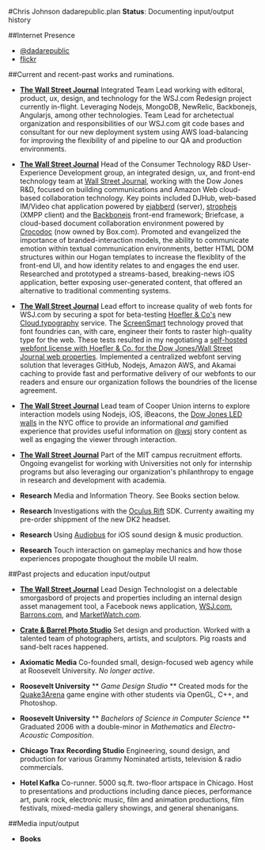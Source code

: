 #Chris Johnson dadarepublic.plan
**Status**: Documenting input/output history

##Internet Presence
* [@dadarepublic](http://twitter.com/dadarepublic)
* [flickr](http://flickr.com/whiskeyjar)

##Current and recent-past works and ruminations.

* [**The Wall Street Journal**](http//:wsj.com) Integrated Team Lead working with editoral, product, ux, design, and technology for the WSJ.com Redesign project currently in-flight.  Leveraging Nodejs, MongoDB, NewRelic, Backbonejs, Angularjs, among other technologies. Team Lead for archetectual organization and responsibilities of our WSJ.com git code bases and consultant for our new deployment system using AWS load-balancing for improving the flexibility of and pipeline to our QA and production environments.         

* [**The Wall Street Journal**](http//:wsj.com) Head of the Consumer Technology R&D User-Experience Development group, an integrated design, ux, and front-end technology team at [Wall Street Journal](http://wsj.com), working with the Dow Jones R&D, focused on building communications and Amazon Web cloud-based collaboration technology. Key points included DJHub, web-based IM/Video chat application powered by [ejabberd](http://www.ejabberd.im) (server), [strophejs](https://github.com/strophe/strophejs) (XMPP client) and the [Backbonejs](http://backbonejs.org) front-end framework; Briefcase, a cloud-based document collaboration environment powered by [Crocodoc](https://crocodoc.com) (now owned by Box.com).  Promoted and evangelized the importance of branded-interaction models, the ability to communicate emotion within textual communication environments, better HTML DOM structures within our Hogan templates to increase the flexiblity of the front-end UI, and how identity relates to and engages the end user. Researched and prototyped a streams-based, breaking-news iOS application, better exposing user-generated content, that offered an alternative to traditional commenting systems.  

* [**The Wall Street Journal**](http//:wsj.com) Lead effort to increase quality of web fonts for WSJ.com by securing a spot for beta-testing [Hoefler & Co's](http://www.typography.com) new [Cloud.typography](http://www.typography.com/cloud/welcome/) service.  The [ScreenSmart](http://www.typography.com/cloud/the-fonts/) technology proved that font foundries can, with care, engineer their fonts to raster high-quality type for the web.  These tests resulted in my negotiating a [self-hosted webfont license with Hoefler & Co. for the Dow Jones/Wall Street Journal web properties](http://www.typography.com/blog/thank-you). Implemented a centralized webfont serving solution that leverages GitHub, Nodejs, Amazon AWS, and Akamai caching to provide fast and performative delivery of our webfonts to our readers and ensure our organization follows the boundries of the license agreement.

* [**The Wall Street Journal**](http//:wsj.com) Lead team of Cooper Union interns to explore interaction models using Nodejs, iOS, iBeacons, the [Dow Jones LED walls](https://segd.org/dow-joneswall-street-journal-headquarters-environmental-graphics) in the NYC office to provide an informational *and* gamified experience that provides useful information on [@wsj](https://twitter.com/WSJ) story content as well as engaging the viewer through interaction.

* [**The Wall Street Journal**](http//:wsj.com) Part of the MIT campus recruitment efforts.  Ongoing evangelist for working with Universities not only for internship programs but also leveraging our organization's philanthropy to engage in research and development with academia. 

* **Research** Media and Information Theory. See Books section below.   

* **Research** Investigations with the [Oculus Rift](http://www.oculusvr.com) SDK.  Currenty awaiting my pre-order shippment of the new DK2 headset.

* **Research** Using [Audiobus](https://itunes.apple.com/us/app/audiobus/id558513570?mt=8) for iOS sound design & music production.

* **Research** Touch interaction on gameplay mechanics and how those experiences propogate thoughout the mobile UI realm.    


##Past projects and education input/output

* [**The Wall Street Journal**](http//:wsj.com) Lead Design Technologist on a delectable smorgasbord of projects and properties including an internal design asset management tool, a Facebook news application, [WSJ.com](http://wsj.com), [Barrons.com](http://barrons.com), and [MarketWatch.com](http://marketwatch.com). 

* [**Crate & Barrel Photo Studio**](http://www.crateandbarrel.com) Set design and production.  Worked with a talented team of photographers, artists, and sculptors.  Pig roasts and sand-belt races happened.

* **Axiomatic Media** Co-founded small, design-focused web agency while at Roosevelt University. *No longer active*.

* **Roosevelt University** ** *Game Design Studio* ** Created mods for the [Quake3Arena](https://github.com/id-Software/Quake-III-Arena) game engine with other students via OpenGL, C++, and Photoshop.

* **Roosevelt University** ** *Bachelors of Science in Computer Science* ** Graduated 2006 with a double-minor in *Mathematics* and *Electro-Acoustic Composition*.  

* **Chicago Trax Recording Studio** Engineering, sound design, and production for various Grammy Nominated artists, television & radio commercials.

* **Hotel Kafka** Co-runner. 5000 sq.ft. two-floor artspace in Chicago.  Host to presentations and productions including dance pieces, performance art, punk rock, electronic music, film and animation productions, film festivals, mixed-media gallery showings, and general shenanigans.

##Media input/output

* **Books**    
